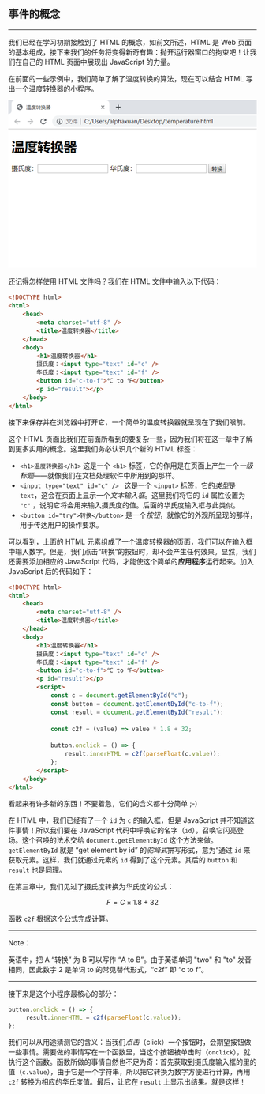 ## 事件的概念

---

我们已经在学习初期接触到了 HTML 的概念，如前文所述，HTML 是 Web 页面的基本组成，接下来我们的任务将变得新奇有趣：抛开运行器窗口的拘束吧！让我们在自己的 HTML 页面中展现出 JavaScript 的力量。

在前面的一些示例中，我们简单了解了温度转换的算法，现在可以结合 HTML 写出一个温度转换器的小程序。

![1558824824647](assets/1558824824647.png)

还记得怎样使用 HTML 文件吗？我们在 HTML 文件中输入以下代码：

```html
<!DOCTYPE html>
<html>
    <head>
        <meta charset="utf-8" />
        <title>温度转换器</title>
    </head>
    <body>
        <h1>温度转换器</h1>
		摄氏度：<input type="text" id="c" />
		华氏度：<input type="text" id="f" />
		<button id="c-to-f">℃ to ℉</button>
		<p id="result"></p>
    </body>
</html>
```

接下来保存并在浏览器中打开它，一个简单的温度转换器就呈现在了我们眼前。

这个 HTML 页面比我们在前面所看到的要复杂一些，因为我们将在这一章中了解到更多实用的概念。这里我们务必认识几个新的 HTML 标签：

- `<h1>温度转换器</h1>` 这是一个 `<h1>` 标签，它的作用是在页面上产生一个*一级标题*——就像我们在文档处理软件中所用到的那样。
- `<input type="text" id="c" /> ` 这是一个 `<input>` 标签，它的*类型*是 `text`，这会在页面上显示一个*文本输入框*。这里我们将它的 `id` 属性设置为 `"c"` ，说明它将会用来输入摄氏度的值。后面的华氏度输入框与此类似。
- `<button id="try">转换</button>` 是一个*按钮*，就像它的外观所呈现的那样，用于传达用户的操作要求。

可以看到，上面的 HTML 元素组成了一个温度转换器的页面，我们可以在输入框中输入数字。但是，我们点击“转换”的按钮时，却不会产生任何效果。显然，我们还需要添加相应的 JavaScript 代码，才能使这个简单的**应用程序**运行起来。加入  JavaScript 后的代码如下：

```html
<!DOCTYPE html>
<html>
    <head>
        <meta charset="utf-8" />
        <title>温度转换器</title>
    </head>
    <body>
        <h1>温度转换器</h1>
		摄氏度：<input type="text" id="c" />
		华氏度：<input type="text" id="f" />
		<button id="c-to-f">℃ to ℉</button>
		<p id="result"></p>
        <script>
        	const c = document.getElementById("c");
            const button = document.getElementById("c-to-f");
            const result = document.getElementById("result");
            
            const c2f = (value) => value * 1.8 + 32;
            
            button.onclick = () => {
                result.innerHTML = c2f(parseFloat(c.value));
            };
        </script>
    </body>
</html>
```

看起来有许多新的东西！不要着急，它们的含义都十分简单 ;-)

在 HTML 中，我们已经有了一个 `id` 为 `c` 的输入框，但是 JavaScript 并不知道这件事情！所以我们要在 JavaScript 代码中呼唤它的名字（`id`），召唤它闪亮登场。这个召唤的法术交给 `document.getElementById` 这个方法来做。`getElementById` 就是 “get element by id” 的*驼峰式*拼写形式，意为“通过 `id` 来获取元素。这样，我们就通过元素的 `id` 得到了这个元素。其后的 `button` 和 `result` 也是同理。

在第三章中，我们见过了摄氏度转换为华氏度的公式：

$$ F = C \times1.8 +32 $$

函数 `c2f` 根据这个公式完成计算。

---

Note：

英语中，把 A “转换” 为 B 可以写作 “A to B”。由于英语单词 "two" 和 "to" 发音相同，因此数字 2 是单词 to 的常见替代形式，“c2f” 即 “c to f”。

---

接下来是这个小程序最核心的部分：

```javascript
button.onclick = () => { 
     result.innerHTML = c2f(parseFloat(c.value));
};
```

我们可以从用途猜测它的含义：当我们*点击*（click）一个按钮时，会期望按钮做一些事情。需要做的事情写在一个函数里，当这个按钮被单击时（`onclick`），就执行这个函数。函数所做的事情自然也不足为奇：首先获取到摄氏度输入框的里的值（`c.value`），由于它是一个字符串，所以把它转换为数字方便进行计算，再用 `c2f` 转换为相应的华氏度值。最后，让它在 `result` 上显示出结果。就是这样！

